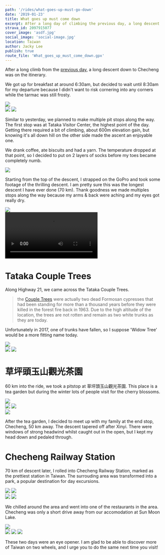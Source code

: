 ```yaml
---
path: '/rides/what-goes-up-must-go-down'
date: '2019-01-23'
title: What goes up must come down
excerpt: After a long day of climbing the previous day, a long descent down to Checheng awaits.
strava_id: 2097915077
cover_image: 'asdf.jpg'
social_image: 'social-image.jpg'
location: Taiwan
author: Jacky Lee
publish: true
route_file: 'What_goes_up_must_come_down.gpx'
---
```


After a long climb from the [previous day](/rides/upwards-to-the-station-above-the-clouds), a long descent down to Checheng was on the itinerary.

We got up for breakfast at around 6:30am, but decided to wait until 8:30am for my departure because I didn't want to risk cornering into any corners while the tarmac was still frosty.

<div class='c-photo-cluster'>
<image-zoom caption="At 8:30am I departed our accomodation and began the day with a 600m climb to Tataka Visitor Center"><img src='darkroom01.jpg'/></image-zoom>
<div class="flex">
<image-zoom><img src='IMG_9927.jpg'/></image-zoom>
<image-zoom><img src='IMG_3562.jpg'/></image-zoom>
</div>
</div>

Similar to yesterday, we planned to make multiple pit stops along the way. The first stop was at <marker-link lat='23.487286' lng='120.889758' label='A' zoom='16'>Tataka Visitor Center</marker-link>, the highest point of the day. Getting there required a bit of climbing, about 600m elevation gain, but knowing it's all down hill on the other side made the ascent an enjoyable one.

We drank coffee, ate biscuits and had a yarn. The temperature dropped at that point, so I decided to put on 2 layers of socks before my toes became completely numb.

<div class='c-photo-cluster'>
<image-zoom caption="Incredible backdrop at Tataka Visitor Center"><img src='IMG_3594.jpg'/></image-zoom>
</div>

Starting from the top of the descent, I strapped on the GoPro and took some footage of the thrilling descent. I am pretty sure this was the longest descent I have ever done (70 km). Thank goodness we made multiples stops along the way because my arms & back were aching and my eyes got really dry.

<div class='c-photo-cluster'>
<div class='flex'>
<image-zoom><img src='IMG_3583.jpg'/></image-zoom>
</div>
</div>

<div>
<video src="./IMG_3831.m4v" type="m4v" controls></video>
</div>

# Tataka Couple Trees

Along Highway 21, we came across the <marker-link lat='23.512564' lng='120.891026' label='B' zoom='16'>Tataka Couple Trees</marker-link>.

> the [Couple Trees](https://www.rtaiwanr.com/alishan/couple-trees) were actually two dead Formosan cypresses that had been standing for more than a thousand years before they were killed in the forest fire back in 1963. Due to the high altitude of the location, the trees are not rotten and remain as two white trunks as they are today.

Unfortunately in 2017, one of trunks have fallen, so I suppose 'Widow Tree' would be a more fitting name today.

<div class='c-photo-cluster'>
<image-zoom><img src='IMG_3600.jpg'/></image-zoom>
<div class="flex">
<image-zoom><img src='IMG_3603.jpg'/></image-zoom>
<image-zoom><img src='IMG_3604.jpg'/></image-zoom>
</div>
</div>

# 草坪頭玉山觀光茶園

60 km into the ride, we took a pitstop at <marker-link lat='23.557230' lng='120.875115' label='C' zoom='16'>草坪頭玉山觀光茶園</marker-link>. This place is a tea garden but during the winter lots of people visit for the cherry blossoms.

<div class='c-photo-cluster'>
<image-zoom><img src='IMG_3666.jpg'/></image-zoom>
<div class='flex'>
<image-zoom><img src='DSCF8910.jpg'/></image-zoom>
<image-zoom><img src='DSCF8946.jpg'/></image-zoom>
</div>
<image-zoom><img src='ORG_DSC01891.jpg'/></image-zoom>
</div>

After the tea garden, I decided to meet up with my family at the end stop, Checheng, 50 km away. The descent tapered off after <marker-link lat='23.697661' lng='120.854013' label='D' zoom='16'>Xinyi</marker-link>. There were windows of strong headwind whilst caught out in the open, but I kept my head down and pedaled through.

# Checheng Railway Station

70 km of descent later, I rolled into <marker-link lat='23.833543' lng='120.866486' label='E' zoom='16'>Checheng Railway Station</marker-link>, marked as the prettiest station in Taiwan. The surrouding area was transformed into a park, a popular destination for day excursions.

<div class='c-photo-cluster'>
<image-zoom><img src='IMG_3671.jpg'/></image-zoom>
<image-zoom><img src='DSCF8993.jpg'/></image-zoom>
<div class='flex'>
<image-zoom><img src='IMG_0095.jpg'/></image-zoom>
<image-zoom><img src='IMG_3641.jpg'/></image-zoom>
</div>
</div>

We chilled around the area and went into one of the restaurants in the area. Checheng was only a short drive away from our accomodation at Sun Moon Lake.

<div class='c-photo-cluster'>
<image-zoom><img src='IMG_3701.jpg'/></image-zoom>
<div class='flex'>
<image-zoom><img src='IMG_3704.jpg'/></image-zoom>
<image-zoom><img src='IMG_0100.jpg'/></image-zoom>
<image-zoom><img src='IMG_0092.jpg'/></image-zoom>
</div>
</div>

These two days were an eye opener. I am glad to be able to discover more of Taiwan on two wheels, and I urge you to do the same next time you visit!
